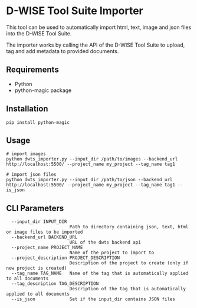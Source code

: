 # D-WISE Tool Suite Importer
This tool can be used to automatically import html, text, image and json files into the D-WISE Tool Suite.

The importer works by calling the API of the D-WISE Tool Suite to upload, tag and add metadata to provided documents.

## Requirements
- Python
- python-magic package

## Installation
```
pip install python-magic
```

## Usage
```
# import images
python dwts_importer.py --input_dir /path/to/images --backend_url http://localhost:5500/ --project_name my_project --tag_name tag1

# import json files
python dwts_importer.py --input_dir /path/to/json --backend_url http://localhost:5500/ --project_name my_project --tag_name tag1 --is_json
```

## CLI Parameters
```
  --input_dir INPUT_DIR
                        Path to directory containing json, text, html or image files to be imported
  --backend_url BACKEND_URL
                        URL of the dwts backend api
  --project_name PROJECT_NAME
                        Name of the project to import to
  --project_description PROJECT_DESCRIPTION
                        Description of the project to create (only if new project is created)
  --tag_name TAG_NAME   Name of the tag that is automatically applied to all documents
  --tag_description TAG_DESCRIPTION
                        Description of the tag that is automatically applied to all documents
  --is_json             Set if the input_dir contains JSON files
```